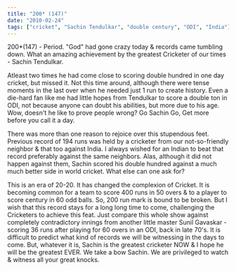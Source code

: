 ```yaml
---
title: "200* (147)"
date: "2010-02-24"
tags: ["cricket", "Sachin Tendulkar", "double century", "ODI", "India"]
---
```


200*(147) - Period. "God" had gone crazy today & records came tumbling down. What an amazing achievement by the greatest Cricketer of our times - Sachin Tendulkar.

Atleast two times he had come close to scoring double hundred in one day cricket, but missed it. Not this time around, although there were tense moments in the last over when he needed just 1 run to create history. Even a die-hard fan like me had little hopes from Tendulkar to score a double ton in ODI, not because anyone can doubt his abilities, but more due to his age. Wow, doesn't he like to prove people wrong? Go Sachin Go, Get more before you call it a day.

There was more than one reason to rejoice over this stupendous feet. Previous record of 194 runs was held by a cricketer from our not-so-friendly neighbor & that too against India. I always wished for an Indian to beat that record preferably against the same neighbors. Alas, although it did not happen against them, Sachin scored his double hundred against a much much better side in world cricket. What else can one ask for?

This is an era of 20-20. It has changed the complexion of Cricket. It is becoming common for a team to score 400 runs in 50 overs & to a player to score century in 60 odd balls. So, 200 run mark is bound to be broken. But I wish that this record stays for a long long time to come, challenging the Cricketers to achieve this feat. Just compare this whole show against completely contradictory innings from another little master Sunil Gavaskar - scoring 36 runs after playing for 60 overs in an ODI, back in late 70's. It is difficult to predict what kind of records we will be witnessing in the days to come. But, whatever it is, Sachin is the greatest cricketer NOW & I hope he will be the greatest EVER. We take a bow Sachin. We are privileged to watch & witness all your great knocks.

